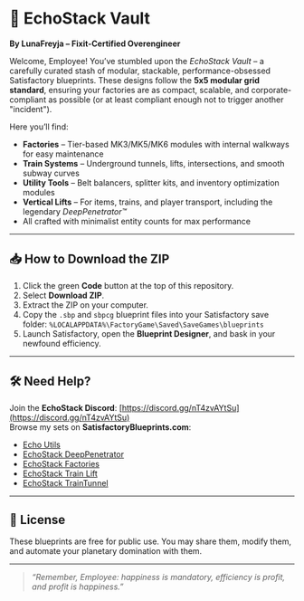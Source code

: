 # 🚀 EchoStack Vault
**By LunaFreyja – Fixit-Certified Overengineer**

Welcome, Employee! You’ve stumbled upon the *EchoStack Vault* – a carefully curated stash of modular, stackable, performance-obsessed Satisfactory blueprints. These designs follow the **5x5 modular grid standard**, ensuring your factories are as compact, scalable, and corporate-compliant as possible (or at least compliant enough not to trigger another "incident").

Here you’ll find:
- **Factories** – Tier-based MK3/MK5/MK6 modules with internal walkways for easy maintenance
- **Train Systems** – Underground tunnels, lifts, intersections, and smooth subway curves
- **Utility Tools** – Belt balancers, splitter kits, and inventory optimization modules
- **Vertical Lifts** – For items, trains, and player transport, including the legendary *DeepPenetrator™*
- All crafted with minimalist entity counts for max performance

---

## 📥 How to Download the ZIP
1. Click the green **Code** button at the top of this repository.
2. Select **Download ZIP**.
3. Extract the ZIP on your computer.
4. Copy the `.sbp` and `sbpcg` blueprint files into your Satisfactory save folder: `%LOCALAPPDATA%\FactoryGame\Saved\SaveGames\blueprints`
5. Launch Satisfactory, open the **Blueprint Designer**, and bask in your newfound efficiency.

---

## 🛠 Need Help?
Join the **EchoStack Discord**: [https://discord.gg/nT4zvAYtSu](https://discord.gg/nT4zvAYtSu)  
Browse my sets on **SatisfactoryBlueprints.com**:
- [Echo Utils](https://satisfactoryblueprints.com/set/28dfbd7e-dba2-4c51-90c1-5706a61069c8)
- [EchoStack DeepPenetrator](https://satisfactoryblueprints.com/set/0cd9e5e8-160d-47d4-94d9-69814016f7a7)
- [EchoStack Factories](https://satisfactoryblueprints.com/set/2f22db39-202d-492c-983f-0c192703f146)
- [EchoStack Train Lift](https://satisfactoryblueprints.com/set/3ee6f28c-e5ad-4046-909f-d103cafc5dcc)
- [EchoStack TrainTunnel](https://satisfactoryblueprints.com/set/58349936-2703-4f3f-be77-dadbc5b4b497)

---

## 📜 License
These blueprints are free for public use. You may share them, modify them, and automate your planetary domination with them.

---

> *“Remember, Employee: happiness is mandatory, efficiency is profit, and profit is happiness.”*